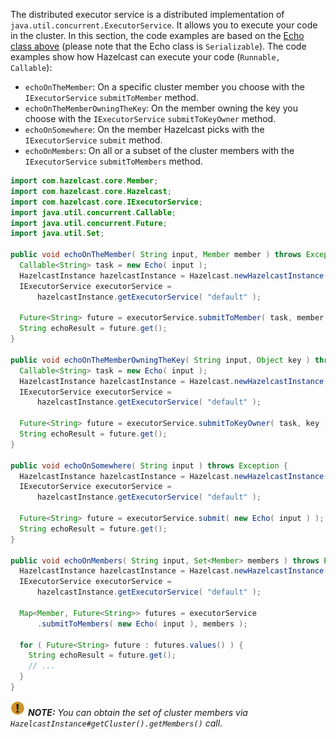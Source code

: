
The distributed executor service is a distributed implementation of `java.util.concurrent.ExecutorService`. It allows you to execute your code in the cluster. In this section, the code examples are based on the [Echo class above](00_Implementing_a_Callable_Task.md) (please note that the Echo class is `Serializable`). The code examples show how Hazelcast can execute your code (`Runnable, Callable`):

- `echoOnTheMember`: On a specific cluster member you choose with the `IExecutorService` `submitToMember` method.
- `echoOnTheMemberOwningTheKey`: On the member owning the key you choose with the `IExecutorService` `submitToKeyOwner` method.
- `echoOnSomewhere`: On the member Hazelcast picks with the `IExecutorService` `submit` method.
- `echoOnMembers`: On all or a subset of the cluster members with the `IExecutorService` `submitToMembers` method.

```java
import com.hazelcast.core.Member;
import com.hazelcast.core.Hazelcast;
import com.hazelcast.core.IExecutorService;
import java.util.concurrent.Callable;
import java.util.concurrent.Future;   
import java.util.Set;

public void echoOnTheMember( String input, Member member ) throws Exception {
  Callable<String> task = new Echo( input );
  HazelcastInstance hazelcastInstance = Hazelcast.newHazelcastInstance();
  IExecutorService executorService = 
      hazelcastInstance.getExecutorService( "default" );
      
  Future<String> future = executorService.submitToMember( task, member );
  String echoResult = future.get();
}

public void echoOnTheMemberOwningTheKey( String input, Object key ) throws Exception {
  Callable<String> task = new Echo( input );
  HazelcastInstance hazelcastInstance = Hazelcast.newHazelcastInstance();
  IExecutorService executorService =
      hazelcastInstance.getExecutorService( "default" );
      
  Future<String> future = executorService.submitToKeyOwner( task, key );
  String echoResult = future.get();
}

public void echoOnSomewhere( String input ) throws Exception { 
  HazelcastInstance hazelcastInstance = Hazelcast.newHazelcastInstance();
  IExecutorService executorService =
      hazelcastInstance.getExecutorService( "default" );
      
  Future<String> future = executorService.submit( new Echo( input ) );
  String echoResult = future.get();
}

public void echoOnMembers( String input, Set<Member> members ) throws Exception {
  HazelcastInstance hazelcastInstance = Hazelcast.newHazelcastInstance();
  IExecutorService executorService = 
      hazelcastInstance.getExecutorService( "default" );
      
  Map<Member, Future<String>> futures = executorService
      .submitToMembers( new Echo( input ), members );
      
  for ( Future<String> future : futures.values() ) {
    String echoResult = future.get();
    // ...
  }
}
```


![image](../../images/NoteSmall.jpg) ***NOTE:*** *You can obtain the set of cluster members via `HazelcastInstance#getCluster().getMembers()` call.*



